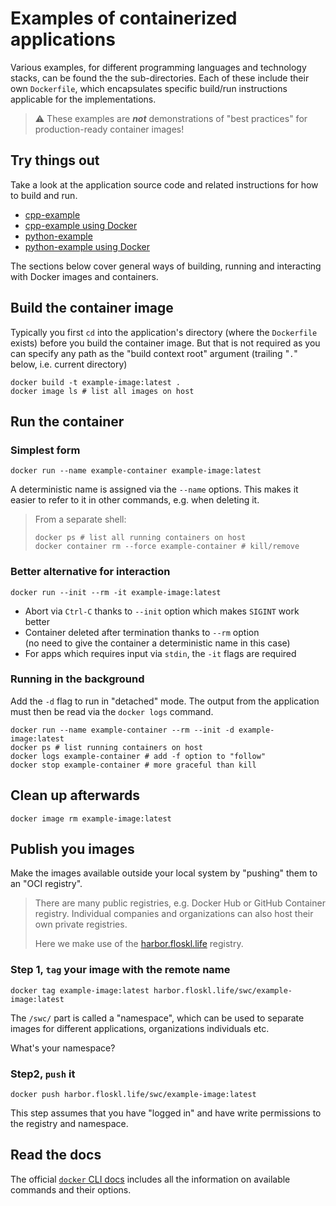 # Examples of containerized applications

Various examples, for different programming languages and technology stacks, can be found the the sub-directories. Each of these include their own `Dockerfile`, which encapsulates specific build/run instructions applicable for the implementations.

> ⚠️ These examples are ***not*** demonstrations of "best practices" for production-ready container images!

## Try things out

Take a look at the application source code and related instructions for how to build and run.

* [cpp-example](./cpp/app/)
* [cpp-example using Docker](./cpp/)
* [python-example](./python/app/)
* [python-example using Docker](./python/)

The sections below cover general ways of building, running and interacting with Docker images and containers.

## Build the container image

Typically you first `cd` into the application's directory (where the `Dockerfile` exists) before you build the container image. But that is not required as you can specify any path as the "build context root" argument (trailing "`.`" below, i.e. current directory)

```shell
docker build -t example-image:latest .
docker image ls # list all images on host
```

## Run the container

### Simplest form

```shell
docker run --name example-container example-image:latest
```

A deterministic name is assigned via the `--name` options. This makes it easier to refer to it in other commands, e.g. when deleting it. 

> From a separate shell:
>
> ```shell
> docker ps # list all running containers on host
> docker container rm --force example-container # kill/remove
> ```

### Better alternative for interaction 

```shell
docker run --init --rm -it example-image:latest
```

* Abort via `Ctrl-C` thanks to `--init` option which makes `SIGINT` work better
* Container deleted after termination thanks to `--rm` option  
  (no need to give the container a deterministic name in this case)
* For apps which requires input via `stdin`, the `-it` flags are required

### Running in the background

Add the `-d` flag to run in "detached" mode. The output from the application must then be read via the `docker logs` command.

```shell
docker run --name example-container --rm --init -d example-image:latest
docker ps # list running containers on host
docker logs example-container # add -f option to "follow"
docker stop example-container # more graceful than kill
```

## Clean up afterwards

```shell
docker image rm example-image:latest
```

## Publish you images

Make the images available outside your local system by "pushing" them to an "OCI registry".

> There are many public registries, e.g. Docker Hub or GitHub Container registry. Individual companies and organizations can also host their own private registries.
>
> Here we make use of the [harbor.floskl.life](https://harbor.floskl.life) registry.

### Step 1, `tag` your image with the remote name

```shell
docker tag example-image:latest harbor.floskl.life/swc/example-image:latest
```

The `/swc/` part is called a "namespace", which can be used to separate images for different applications, organizations individuals etc.

What's your namespace?

### Step2, `push` it

```shell
docker push harbor.floskl.life/swc/example-image:latest 
```

This step assumes that you have "logged in" and have write permissions to the registry and namespace.

## Read the docs

The official [`docker` CLI docs](https://docs.docker.com/engine/reference/commandline/cli/) includes all the information on available commands and their options.
